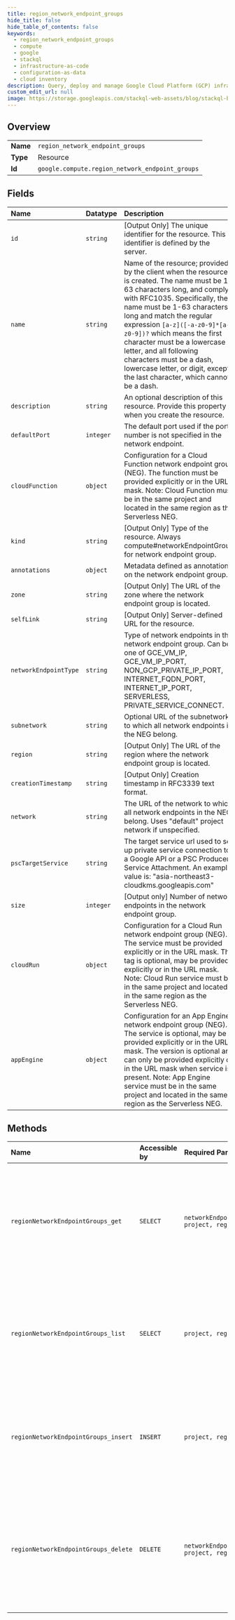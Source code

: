 ```yaml
---
title: region_network_endpoint_groups
hide_title: false
hide_table_of_contents: false
keywords:
  - region_network_endpoint_groups
  - compute
  - google    
  - stackql
  - infrastructure-as-code
  - configuration-as-data
  - cloud inventory
description: Query, deploy and manage Google Cloud Platform (GCP) infrastructure and resources using SQL
custom_edit_url: null
image: https://storage.googleapis.com/stackql-web-assets/blog/stackql-blog-post-featured-image.png
---
```

  
    

## Overview
<table><tbody>
<tr><td><b>Name</b></td><td><code>region_network_endpoint_groups</code></td></tr>
<tr><td><b>Type</b></td><td>Resource</td></tr>
<tr><td><b>Id</b></td><td><code>google.compute.region_network_endpoint_groups</code></td></tr>
</tbody></table>

## Fields
| Name | Datatype | Description |
|:-----|:---------|:------------|
| `id` | `string` | [Output Only] The unique identifier for the resource. This identifier is defined by the server. |
| `name` | `string` | Name of the resource; provided by the client when the resource is created. The name must be 1-63 characters long, and comply with RFC1035. Specifically, the name must be 1-63 characters long and match the regular expression `[a-z]([-a-z0-9]*[a-z0-9])?` which means the first character must be a lowercase letter, and all following characters must be a dash, lowercase letter, or digit, except the last character, which cannot be a dash. |
| `description` | `string` | An optional description of this resource. Provide this property when you create the resource. |
| `defaultPort` | `integer` | The default port used if the port number is not specified in the network endpoint. |
| `cloudFunction` | `object` | Configuration for a Cloud Function network endpoint group (NEG). The function must be provided explicitly or in the URL mask. Note: Cloud Function must be in the same project and located in the same region as the Serverless NEG. |
| `kind` | `string` | [Output Only] Type of the resource. Always compute#networkEndpointGroup for network endpoint group. |
| `annotations` | `object` | Metadata defined as annotations on the network endpoint group. |
| `zone` | `string` | [Output Only] The URL of the zone where the network endpoint group is located. |
| `selfLink` | `string` | [Output Only] Server-defined URL for the resource. |
| `networkEndpointType` | `string` | Type of network endpoints in this network endpoint group. Can be one of GCE_VM_IP, GCE_VM_IP_PORT, NON_GCP_PRIVATE_IP_PORT, INTERNET_FQDN_PORT, INTERNET_IP_PORT, SERVERLESS, PRIVATE_SERVICE_CONNECT. |
| `subnetwork` | `string` | Optional URL of the subnetwork to which all network endpoints in the NEG belong. |
| `region` | `string` | [Output Only] The URL of the region where the network endpoint group is located. |
| `creationTimestamp` | `string` | [Output Only] Creation timestamp in RFC3339 text format. |
| `network` | `string` | The URL of the network to which all network endpoints in the NEG belong. Uses "default" project network if unspecified. |
| `pscTargetService` | `string` | The target service url used to set up private service connection to a Google API or a PSC Producer Service Attachment. An example value is: "asia-northeast3-cloudkms.googleapis.com" |
| `size` | `integer` | [Output only] Number of network endpoints in the network endpoint group. |
| `cloudRun` | `object` | Configuration for a Cloud Run network endpoint group (NEG). The service must be provided explicitly or in the URL mask. The tag is optional, may be provided explicitly or in the URL mask. Note: Cloud Run service must be in the same project and located in the same region as the Serverless NEG. |
| `appEngine` | `object` | Configuration for an App Engine network endpoint group (NEG). The service is optional, may be provided explicitly or in the URL mask. The version is optional and can only be provided explicitly or in the URL mask when service is present. Note: App Engine service must be in the same project and located in the same region as the Serverless NEG. |
## Methods
| Name | Accessible by | Required Params | Description |
|:-----|:--------------|:----------------|:------------|
| `regionNetworkEndpointGroups_get` | `SELECT` | `networkEndpointGroup, project, region` | Returns the specified network endpoint group. Gets a list of available network endpoint groups by making a list() request. |
| `regionNetworkEndpointGroups_list` | `SELECT` | `project, region` | Retrieves the list of regional network endpoint groups available to the specified project in the given region. |
| `regionNetworkEndpointGroups_insert` | `INSERT` | `project, region` | Creates a network endpoint group in the specified project using the parameters that are included in the request. |
| `regionNetworkEndpointGroups_delete` | `DELETE` | `networkEndpointGroup, project, region` | Deletes the specified network endpoint group. Note that the NEG cannot be deleted if it is configured as a backend of a backend service. |
